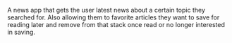 A news app that gets the user latest news about a certain topic they searched for. Also allowing them to favorite articles they want to save for reading later and remove from that stack once read or no longer interested in saving.